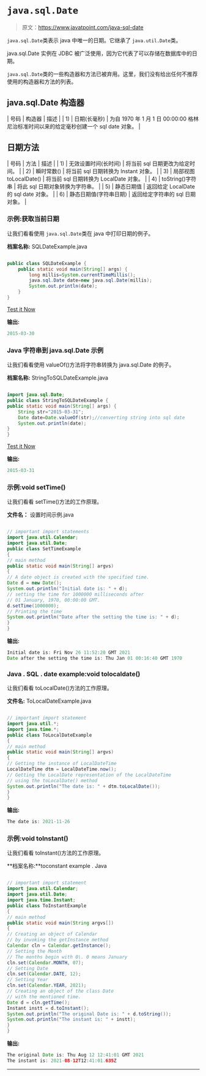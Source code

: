 # `java.sql.Date`

> 原文：<https://www.javatpoint.com/java-sql-date>

`java.sql.Date`类表示 java 中唯一的日期。它继承了 `java.util.Date`类。

java.sql.Date 实例在 JDBC 被广泛使用，因为它代表了可以存储在数据库中的日期。

`java.sql.Date`类的一些构造器和方法已被弃用。这里，我们没有给出任何不推荐使用的构造器和方法的列表。

## java.sql.Date 构造器

| 号码 | 构造器 | 描述 |
| 1) | 日期(长毫秒) | 为自 1970 年 1 月 1 日 00:00:00 格林尼治标准时间以来的给定毫秒创建一个 sql date 对象。 |

## 日期方法

| 号码 | 方法 | 描述 |
| 1) | 无效设置时间(长时间) | 将当前 sql 日期更改为给定时间。 |
| 2) | 瞬时常数() | 将当前 sql 日期转换为 Instant 对象。 |
| 3) | 局部视图 toLocalDate() | 将当前 sql 日期转换为 LocalDate 对象。 |
| 4) | toString()字符串 | 将此 sql 日期对象转换为字符串。 |
| 5) | 静态日期值 | 返回给定 LocalDate 的 sql date 对象。 |
| 6) | 静态日期值(字符串日期) | 返回给定字符串的 sql 日期对象。 |

### 示例:获取当前日期

让我们看看使用 `java.sql.Date`类在 java 中打印日期的例子。

**档案名称:** SQLDateExample.java

```java

public class SQLDateExample {
	public static void main(String[] args) {
    	long millis=System.currentTimeMillis();
	    java.sql.Date date=new java.sql.Date(millis);
	    System.out.println(date);
	}
}

```

[Test it Now](https://compiler.javatpoint.com/opr/test.jsp?filename=SQLDateExample)

**输出:**

```java
2015-03-30

```

### Java 字符串到 java.sql.Date 示例

让我们看看使用 valueOf()方法将字符串转换为 java.sql.Date 的例子。

**档案名称:** StringToSQLDateExample.java

```java

import java.sql.Date;
public class StringToSQLDateExample {
public static void main(String[] args) {
	String str="2015-03-31";
	Date date=Date.valueOf(str);//converting string into sql date
	System.out.println(date);
}
}

```

[Test it Now](https://compiler.javatpoint.com/opr/test.jsp?filename=StringToSQLDateExample)

**输出:**

```java
2015-03-31

```

### 示例:void setTime()

让我们看看 setTime()方法的工作原理。

**文件名：** 设置时间示例.java

```java

// important import statements
import java.util.Calendar;
import java.util.Date;
public class SetTimeExample
{
// main method
public static void main(String[] argvs)
{
// A date object is created with the specified time.
Date d = new Date();
System.out.println("Initial date is: " + d);
// setting the time for 1000000 milliseconds after
// 01 January, 1970, 00:00:00 GMT.
d.setTime(1000000);
// Printing the time
System.out.println("Date after the setting the time is: " + d);
}
}

```

**输出:**

```java
Initial date is: Fri Nov 26 11:52:20 GMT 2021
Date after the setting the time is: Thu Jan 01 00:16:40 GMT 1970

```

### Java . SQL . date example:void tolocaldate()

让我们看看 toLocalDate()方法的工作原理。

**文件名:** ToLocalDateExample.java

```java

// important import statement
import java.util.*;
import java.time.*;
public class ToLocalDateExample 
{
// main method
public static void main(String[] argvs)
{
// Getting the instance of LocalDateTime
LocalDateTime dtm = LocalDateTime.now();
// Getting the LocalDate representation of the LocalDateTime
// using the toLocalDate() method
System.out.println("The date is: " + dtm.toLocalDate());
}
}

```

**输出:**

```java
The date is: 2021-11-26

```

### 示例:void toInstant()

让我们看看 toInstant()方法的工作原理。

**档案名称:**toconstant example . Java

```java

// important import statement
import java.util.Calendar;
import java.util.Date;
import java.time.Instant;
public class ToInstantExample 
{
// main method
public static void main(String argvs[])
{
// Creating an object of Calendar
// by invoking the getInstance method
Calendar cln = Calendar.getInstance();
// Setting the Month
// The months begin with 0\. 0 means January
cln.set(Calendar.MONTH, 07);
// Setting Date
cln.set(Calendar.DATE, 12);
// Setting Year
cln.set(Calendar.YEAR, 2021);
// Creating an object of the class Date
// with the mentioned time.
Date d = cln.getTime();
Instant instt = d.toInstant();
System.out.println("The original Date is: " + d.toString());
System.out.println("The instant is: " + instt);
}
}

```

**输出:**

```java
The original Date is: Thu Aug 12 12:41:01 GMT 2021
The instant is: 2021-08-12T12:41:01.635Z

```

* * *